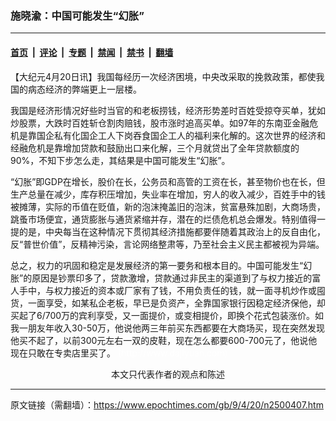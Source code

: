 ### 施晓渝：中国可能发生“幻胀”

---

#### [首页](../../../..?n2500407) &nbsp;|&nbsp; [评论](../../../../../epoch-comment?n2500407) &nbsp;|&nbsp; [专题](../../../../../epoch-special?n2500407) &nbsp;|&nbsp; [禁闻](../../../../../epoch-news?n2500407) &nbsp;|&nbsp; [禁书](../../../../../books?n2500407) &nbsp;|&nbsp; [翻墙](https://github.com/gfw-breaker/nogfw/blob/master/README.md?n2500407)


<div class="post_content" id="artbody" itemprop="articleBody">
 <!-- article content begin -->
 <p>
  【大纪元4月20日讯】我国每经历一次经济困境，中央改采取的挽救政策，都使我国的病态经济的弊端更上一层楼。
 </p>
 <p>
  我国是经济形情况好些时当官的和老板捞钱，经济形势差时百姓受掠夺买单，犹如炒股票，大跌时百姓斩仓割肉赔钱，股市涨时追高买单。如97年的东南亚金融危机是靠国企私有化国企工人下岗吞食国企工人的福利来化解的。这次世界的经济和经融危机是靠增加贷款和鼓励出口来化解，三个月就贷出了全年贷款额度的90%，不知下步怎么走，其结果是中国可能发生“幻胀”。
 </p>
 <p>
  “幻胀”即GDP在增长，股价在长，公务员和高管的工资在长，甚至物价也在长，但生产总量在减少，库存积压增加，失业率在增加，穷人的收入减少，百姓手中的钱被摊薄，实际的币值在贬值，新的泡沫掩盖旧的泡沫，贫富悬殊加剧，大商场贵，跳蚤市场便宜，通货膨胀与通货紧缩并存，潜在的烂债危机总会爆发。特别值得一提的是，中央每当在这种情况下贯彻其经济措施都要伴随着其政治上的反自由化，反“普世价值”，反精神污染，言论网络整肃等，乃至社会主义民主都被视为异端。
 </p>
 <p>
  总之，权力的巩固和稳定是发展经济的第一要务和根本目的。中国可能发生“幻胀”的原因是钞票印多了，贷款激增，贷款通过非民主的渠道到了与权力接近的富人手中，与权力接近的资本或厂家有了钱，不用负责任的钱，就一面寻机炒作或囤货，一面享受，如某私企老板，早已是负资产，全靠国家银行因稳定经济保他，却买起了6/700万的宾利享受，又一面提价，或变相提价，即换个花式包装涨价。如我一朋友年收入30-50万，他说他两三年前买东西都要在大商场买，现在突然发现他买不起了，以前300元左右一双的皮鞋，现在怎么都要600-700元了，他说他现在只敢在专卖店里买了。
  <font color="#ffffff">
   (http://www.dajiyuan.com)
  </font>
  <br/>
  <center>
   <font class="GY13">
    本文只代表作者的观点和陈述
   </font>
  </center>
 </p>
 <!-- article content end -->
 <div id="below_article_ad">
 </div>
</div>


---

原文链接（需翻墙）：https://www.epochtimes.com/gb/9/4/20/n2500407.htm